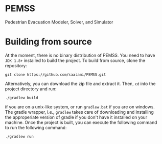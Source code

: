 # PEMSS
Pedestrian Evacuation Modeler, Solver, and Simulator

# Building from source
At the moment,
there is no binary distribution of PEMSS.
You need to have `JDK 1.8+` installed to build the project.
To build from source,
clone the repository:

```
git clone https://github.com/saalami/PEMSS.git
```

Alternatively,
you can download the zip file and extract it.
Then,
`cd` into the project directory and run:

```
./gradlew build
```
if you are on a unix-like system,
or run `gradlew.bat` if you are on windows.
The gradle wrapper,
i.e.,
`gradlew`
takes care of downloading and installing the approperiate version of
gradle if you don't have it installed on your machine.
Once the project is built,
you can execute the following command to run the following command:

```
./gradlew run
```


